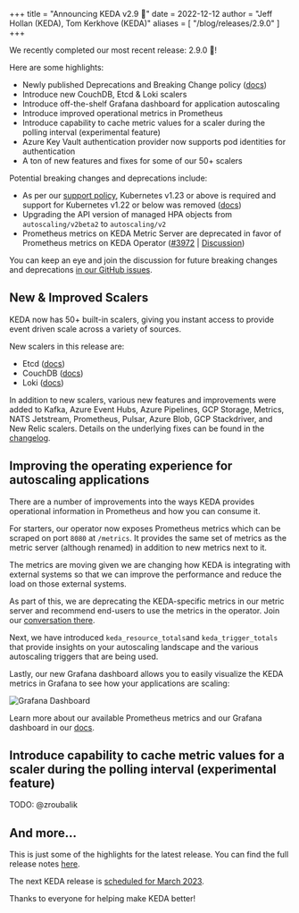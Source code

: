 +++
title = "Announcing KEDA v2.9 🎉"
date = 2022-12-12
author = "Jeff Hollan (KEDA), Tom Kerkhove (KEDA)"
aliases = [
"/blog/releases/2.9.0"
]
+++

We recently completed our most recent release: 2.9.0 🎉!

Here are some highlights:

- Newly published Deprecations and Breaking Change policy ([docs](https://github.com/kedacore/governance/blob/main/DEPRECATIONS.md))
- Introduce new CouchDB, Etcd & Loki scalers
- Introduce off-the-shelf Grafana dashboard for application autoscaling
- Introduce improved operational metrics in Prometheus
- Introduce capability to cache metric values for a scaler during the polling interval (experimental feature)
- Azure Key Vault authentication provider now supports pod identities for authentication
- A ton of new features and fixes for some of our 50+ scalers

Potential breaking changes and deprecations include:
- As per our [support policy](https://github.com/kedacore/governance/blob/main/SUPPORT.md), Kubernetes v1.23 or above is required and support for Kubernetes v1.22 or below was removed ([docs](https://keda.sh/docs/2.9/operate/cluster/#kubernetes-compatibility))
- Upgrading the API version of managed HPA objects from `autoscaling/v2beta2` to `autoscaling/v2`
- Prometheus metrics on KEDA Metric Server are deprecated in favor of Prometheus metrics on KEDA Operator ([#3972](https://github.com/kedacore/keda/issues/3972) | [Discussion](https://github.com/kedacore/keda/discussions/3973))

You can keep an eye and join the discussion for future breaking changes and deprecations [in our GitHub issues](https://github.com/kedacore/keda/issues?q=is%3Aissue+is%3Aopen+sort%3Aupdated-desc+label%3Abreaking-change).

## New & Improved Scalers

KEDA now has 50+ built-in scalers, giving you instant access to provide event driven scale across a variety of sources.

New scalers in this release are:
- Etcd ([docs](https://keda.sh/docs/scalers/etcd/))
- CouchDB ([docs](https://keda.sh/docs/scalers/couchdb/))
- Loki ([docs](https://keda.sh/docs/scalers/loki/))

In addition to new scalers, various new features and improvements were added to Kafka, Azure Event Hubs, Azure Pipelines, GCP Storage, Metrics, NATS Jetstream, Prometheus, Pulsar, Azure Blob, GCP Stackdriver, and New Relic scalers. Details on the underlying fixes can be found in the [changelog](https://github.com/kedacore/keda/blob/main/CHANGELOG.md#v290).

## Improving the operating experience for autoscaling applications

There are a number of improvements into the ways KEDA provides operational information in Prometheus and how you can consume it.

For starters, our operator now exposes Prometheus metrics which can be scraped on port `8080` at `/metrics`. It provides the same set of metrics as the metric server (although renamed) in addition to new metrics next to it.

The metrics are moving given we are changing how KEDA is integrating with external systems so that we can improve the performance and reduce the load on those external systems.

As part of this, we are deprecating the KEDA-specific metrics in our metric server and recommend end-users to use the metrics in the operator. Join our [conversation there](https://github.com/kedacore/keda/discussions/3973).

Next, we have introduced `keda_resource_totals`and `keda_trigger_totals` that provide insights on your autoscaling landscape and the various autoscaling triggers that are being used.

Lastly, our new Grafana dashboard allows you to easily visualize the KEDA metrics in Grafana to see how your applications are scaling:

![Grafana Dashboard](/img/blog/v2.9-release/grafana-dashboard.png)

Learn more about our available Prometheus metrics and our Grafana dashboard in our [docs](https://keda.sh/docs/operate/prometheus/).

## Introduce capability to cache metric values for a scaler during the polling interval (experimental feature)

TODO: @zroubalik

## And more...

This is just some of the highlights for the latest release. You can find the full release notes [here](https://github.com/kedacore/keda/releases/tag/v2.9.0).

The next KEDA release is [scheduled for March 2023](https://github.com/kedacore/keda/blob/main/ROADMAP.md).

Thanks to everyone for helping make KEDA better!
